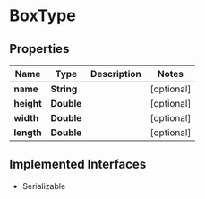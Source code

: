 

# BoxType


## Properties

| Name | Type | Description | Notes |
|------------ | ------------- | ------------- | -------------|
|**name** | **String** |  |  [optional] |
|**height** | **Double** |  |  [optional] |
|**width** | **Double** |  |  [optional] |
|**length** | **Double** |  |  [optional] |


## Implemented Interfaces

* Serializable


